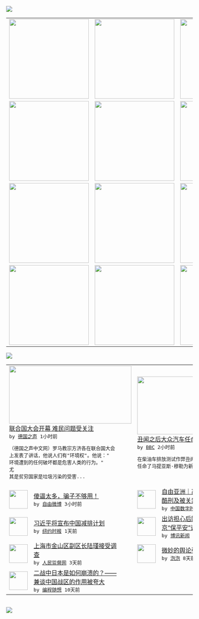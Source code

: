 

<a href="https://github.com/greatfire/z/raw/master/FreeBrowser.apk"><img src="https://raw.githubusercontent.com/greatfire/wiki/master/x/header.png" /></a><table><tr><td width="262" align="center" valign="center"><a href="https://github.com/greatfire/wiki/wiki/nyt" title="纽约时报中文网 国际纵览"><img src="https://raw.githubusercontent.com/greatfire/wiki/master/x/nyt_flag.png" width="215"/></a></td><td width="262" align="center" valign="center"><a href="https://github.com/greatfire/wiki/wiki/dw" title=""><img src="https://raw.githubusercontent.com/greatfire/wiki/master/x/dw_flag.png" width="215"/></a></td><td width="262" align="center" valign="center"><a href="https://github.com/greatfire/wiki/wiki/rmjd" title=""><img src="https://raw.githubusercontent.com/greatfire/wiki/master/x/rmjd_flag.png" width="215"/></a></td></tr><tr><td width="262" align="center" valign="center"><a href="https://github.com/paopaonetizen/website" title="泡泡 - 未经审查的互联网信息"><img src="https://raw.githubusercontent.com/greatfire/wiki/master/x/pp_flag.png" width="215"/></a></td><td width="262" align="center" valign="center"><a href="https://github.com/getlantern/mirror" title="以及自由微博和GreatFire.org官方中文论坛"><img src="https://raw.githubusercontent.com/greatfire/wiki/master/x/lantern_flag.png" width="215"/></a></td><td width="262" align="center" valign="center"><a href="https://github.com/cdtmirrors/m/" title=""><img src="https://raw.githubusercontent.com/greatfire/wiki/master/x/cdt_flag.png" width="215"/></a></td></tr><tr><td width="262" align="center" valign="center"><a href="https://github.com/program-think/blog" title="编程随想的博客"><img src="https://raw.githubusercontent.com/greatfire/wiki/master/x/pt_flag.png" width="215"/></a></td><td width="262" align="center" valign="center"><a href="https://github.com/greatfire/wiki/wiki/bbc" title=""><img src="https://raw.githubusercontent.com/greatfire/wiki/master/x/bbc_flag.png" width="215"/></a></td><td width="262" align="center" valign="center"><a href="https://github.com/freeweibo/s" title="自由微博 - 匿名和不受屏蔽的新浪微博搜索"><img src="https://raw.githubusercontent.com/greatfire/wiki/master/x/fw_flag.png" width="215"/></a></td></tr><tr><td width="262" align="center" valign="center"><a href="https://github.com/greatfire/wiki/wiki/google" title=""><img src="https://raw.githubusercontent.com/greatfire/wiki/master/x/google_flag.png" width="215"/></a></td><td width="262" align="center" valign="center"><a href="https://github.com/bxnews/boxun" title=""><img src="https://raw.githubusercontent.com/greatfire/wiki/master/x/bx_flag.png" width="215"/></a></td><td width="262" align="center" valign="center"><a href="https://github.com/greatfire/wiki/wiki/open-source" title="欢迎访问GreatFire.org开发者项目网站"><img src="https://raw.githubusercontent.com/greatfire/wiki/master/x/open-source_flag.png" width="215"/></a></td></tr></table><img src="https://raw.githubusercontent.com/greatfire/wiki/master/x/newsfeed text.png" /><table cols="4"><tr><td colspan="2" width="380"><a href="http://dw.com/p/1Gdlk?maca=chi-GK-text-greatfire-all-chinese-15625-xml-mrss"><img src="http://www.dw.com/image/0,,18742631_302,00.jpg" width="330" height="156"/></a></br><a href="http://dw.com/p/1Gdlk?maca=chi-GK-text-greatfire-all-chinese-15625-xml-mrss">联合国大会开幕 难民问题受关注</a></br><kbd> by <a href="http://dw.de">德国之声</a> 1小时前 </kbd></br><pre>（德国之声中文网）罗马教宗方济各在联合国大会<br/>上发表了讲话，他说人们有"环境权"。他说："<br/>环境遭到的任何破坏都是危害人类的行为。" 尤<br/>其是贫穷国家是垃圾污染的受害...</pre></td><td colspan="2" width="380"><a href="http://www.bbc.com/zhongwen/simp/world/2015/09/150925_vw_mueller"><img src="http://a.files.bbci.co.uk/worldservice/live/assets/images/2015/09/25/150925170954_m_144x81_reuters_nocredit.jpg" width="330" height="156"/></a></br><a href="http://www.bbc.com/zhongwen/simp/world/2015/09/150925_vw_mueller">丑闻之后大众汽车任命穆勒为新总裁</a></br><kbd> by <a href="http://www.bbc.co.uk/zhongwen/simp">BBC</a> 2小时前 </kbd></br><pre>在柴油车排放测试作弊丑闻曝光后，大众汽车重新<br/>任命了马提亚斯·穆勒为新任总裁。</pre></td></tr><tr><td><img src="https://raw.githubusercontent.com/greatfire/wiki/master/x/fw_logo.png" width="50" height="50"/></td><td width="280"><a href="https://freeweibo.com/weibo/3891123019423614">傻逼太多，骗子不够用！</a></br><kbd> by <a href="https://freeweibo.com/">自由微博</a> 3小时前 </kbd></td><td><img src="http://chinadigitaltimes.net/chinese/files/2015/09/086dcbe0-a79f-422c-93a8-36353e1ae5bb.jpeg" width="50" height="50"/></td><td width="280"><a href="http://feedproxy.google.com/~r/chinadigitaltimes/zKps/~3/bAPiBoIfM-U/">自由亚洲｜高智晟出狱后亲述遭<br/>酷刑及被关禁闭三年</a></br><kbd> by <a href="http://chinadigitaltimes.net/chinese/">中国数字时代</a> 7小时前 </kbd></td></tr><tr><td><img src="http://static01.nyt.com/images/2015/09/26/world/26XIPREXY/26XIPREXY-articleLarge.jpg" width="50" height="50"/></td><td width="280"><a href="https://d3qlz4p8smvoli.cloudfront.net/china/20150925/c25xiclimate/">习近平将宣布中国减排计划</a></br><kbd> by <a href="http://m.cn.nytimes.com/">纽约时报</a> 1天前 </kbd></td><td><img src="https://raw.githubusercontent.com/greatfire/wiki/master/x/bx_logo.png" width="50" height="50"/></td><td width="280"><a href="http://www.boxun.com/news/gb/china/2015/09/201509251305.shtml">出访担心后院起火习近平下令北<br/>京“保平安”请看博讯热...</a></br><kbd> by <a href="http://www.boxun.com">博讯新闻</a> 1天前 </kbd></td></tr><tr><td><img src="http://www.rmjdw.com/uploads/allimg/150922/161A01540-0.jpg" width="50" height="50"/></td><td width="280"><a href="http://www.rmjdw.com//yongguandangan/20150922/15199.html">上海市金山区副区长陆瑾接受调<br/>查  </a></br><kbd> by <a href="http://www.rmjdw.com/">人民监督网</a> 3天前 </kbd></td><td><img src="https://raw.githubusercontent.com/greatfire/wiki/master/x/pp_logo.png" width="50" height="50"/></td><td width="280"><a href="https://pao-pao.net/article/626">微妙的舆论引导</a></br><kbd> by <a href="https://pao-pao.net">泡泡</a> 8天前 </kbd></td></tr><tr><td><img src="http://lh3.googleusercontent.com/xYHU6pa5mCpCHx3w7xWfjH-PC8WvxkeJmiUDw_-bRxR8MPsHdCDWB9XqGlxj-GuN5VXZTTRJYMWmZCnTpusO8CeRKpwntqwTEysXo-Dv1nP82tZP7zKkho3wgwrrEkeWtwTxOcjEUA" width="50" height="50"/></td><td width="280"><a href="http://feedproxy.google.com/~r/programthink/~3/0DBRrCw25fo/Why-did-Japan-Surrender-in-WW2.html">二战中日本是如何崩溃的？——<br/>兼谈中国战区的作用被夸大</a></br><kbd> by <a href="http://program-think.blogspot.com">编程随想</a> 10天前 </kbd></td></table></br><a href="https://github.com/greatfire/z/raw/master/FreeBrowser.apk"><img src="https://raw.githubusercontent.com/greatfire/wiki/master/x/download app.png" /></a>